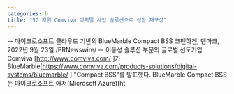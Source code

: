 ```yaml
---
categories: b
title: "5G 지원 Comviva 디지털 사업 솔루션으로 성장 재구성"
---
```

-- 마이크로소프트 클라우드 기반의 BlueMarble Compact BSS  코펜하겐, 덴마크, 2022년 9월 23일 /PRNewswire/ -- 이동성 솔루션 부문의 글로벌 선도기업 Comviva [http://www.comviva.com/ ]가 BlueMarble[https://www.comviva.com/products-solutions/digital-systems/bluemarble/ ] "Compact BSS"를 발표했다. BlueMarble Compact BSS는 마이크로소프트 애저(Microsoft Azure)[ht